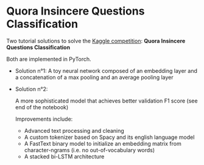 # Quora Insincere Questions Classification



Two tutorial solutions to solve the <a href="https://www.kaggle.com/c/quora-insincere-questions-classification"> Kaggle competition</a>: **Quora Insincere Questions Classification**

Both are implemented in PyTorch.

- Solution n°1:
  A toy neural network composed of an embedding layer and a concatenation of a max pooling and an average pooling layer


- Solution n°2:

  A more sophisticated model that achieves better validation F1 score (see end of the notebook)
  
  Improvements include:

  - Advanced text processing and cleaning
  - A custom tokenizer based on Spacy and its english language model
  - A FastText binary model to initialize an embedding matrix from character-ngrams (i.e. no out-of-vocabulary words)
  - A stacked bi-LSTM architecture
